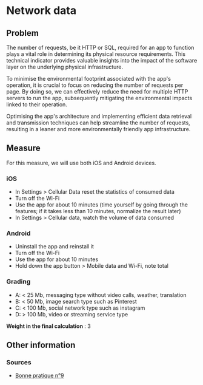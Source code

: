 # Network data

## Problem

The number of requests, be it HTTP or SQL, required for an app to function plays a vital role in determining its physical resource requirements. This technical indicator provides valuable insights into the impact of the software layer on the underlying physical infrastructure.

To minimise the environmental footprint associated with the app's operation, it is crucial to focus on reducing the number of requests per page. By doing so, we can effectively reduce the need for multiple HTTP servers to run the app, subsequently mitigating the environmental impacts linked to their operation.

Optimising the app's architecture and implementing efficient data retrieval and transmission techniques can help streamline the number of requests, resulting in a leaner and more environmentally friendly app infrastructure.

## Measure

For this measure, we will use both iOS and Android devices.

### iOS

- In Settings > Cellular Data reset the statistics of consumed data
- Turn off the Wi-Fi
- Use the app for about 10 minutes (time yourself by going through the features; if it takes less than 10 minutes, normalize the result later)
- In Settings > Cellular data, watch the volume of data consumed

### Android

- Uninstall the app and reinstall it
- Turn off the Wi-Fi
- Use the app for about 10 minutes
- Hold down the app button > Mobile data and Wi-Fi, note total

### Grading

- A: < 25 Mb, messaging type without video calls, weather, translation
- B: < 50 Mb, image search type such as Pinterest
- C: < 100 Mb, social network type such as instagram
- D: > 100 Mb, video or streaming service type

**Weight in the final calculation** : 3

## Other information

### Sources

- [Bonne pratique n°9](https://collectif.greenit.fr/ecoconception-web/115-bonnes-pratiques-eco-conception_web.html)
